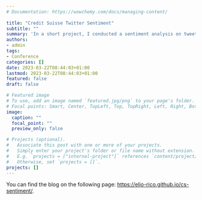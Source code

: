 ```yaml
---
# Documentation: https://wowchemy.com/docs/managing-content/
  
title: "Credit Suisse Twitter Sentiment"
subtitle: ""
summary: 'In a short project, I conducted a sentiment analysis on tweets on Twitter about Credit Suisse and document how it evolved over the last few months.'
authors: 
- admin
tags:
- Conference
categories: []
date: 2023-03-22T08:44:03+01:00
lastmod: 2023-03-22T08:44:03+01:00
featured: false
draft: false

# Featured image
# To use, add an image named `featured.jpg/png` to your page's folder.
# Focal points: Smart, Center, TopLeft, Top, TopRight, Left, Right, BottomLeft, Bottom, BottomRight.
image:
  caption: ""
  focal_point: ""
  preview_only: false

# Projects (optional).
#   Associate this post with one or more of your projects.
#   Simply enter your project's folder or file name without extension.
#   E.g. `projects = ["internal-project"]` references `content/project/deep-learning/index.md`.
#   Otherwise, set `projects = []`.
projects: []
---
```


You can find the blog on the following page: https://elio-rico.github.io/cs-sentiment/.